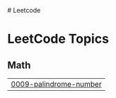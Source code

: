#   L e e t c o d e 
 
 

<!---LeetCode Topics Start-->
# LeetCode Topics
## Math
|  |
| ------- |
| [0009-palindrome-number](https://github.com/RohaAreej/Leetcode/tree/master/0009-palindrome-number) |
<!---LeetCode Topics End-->